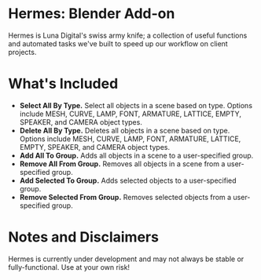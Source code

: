 # Hermes: Blender Add-on
Hermes is Luna Digital's swiss army knife; a collection of useful functions and automated tasks we've built to speed up our workflow on client projects.

# What's Included
* **Select All By Type.** Select all objects in a scene based on type. Options include MESH, CURVE, LAMP, FONT, ARMATURE, LATTICE, EMPTY, SPEAKER, and CAMERA object types.
* **Delete All By Type.** Deletes all objects in a scene based on type. Options include MESH, CURVE, LAMP, FONT, ARMATURE, LATTICE, EMPTY, SPEAKER, and CAMERA object types.
* **Add All To Group.** Adds all objects in a scene to a user-specified group.
* **Remove All From Group.** Removes all objects in a scene from a user-specified group.
* **Add Selected To Group.** Adds selected objects to a user-specified group.
* **Remove Selected From Group.** Removes selected objects from a user-specified group.

# Notes and Disclaimers
Hermes is currently under development and may not always be stable or fully-functional. Use at your own risk!
